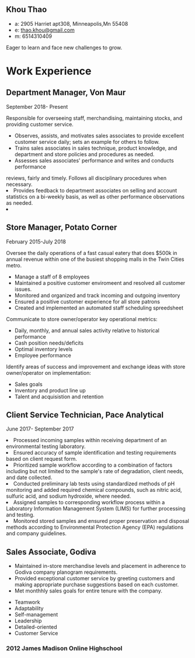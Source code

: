 <!DOCTYPE HTML>
  <html>
    <head>
      <h2>Khou Thao</h2>
    </head>
    <body id="top">
      <div class="mainDetails">
             <ul>
              <li> a: 2905 Harriet apt308, Minneapolis,Mn 55408</li>
              <li> e: <a href="mailto:thao.khou@gmail.com" target="_blank">thao.khou@gmail.com</a></li>
              <li> m: 6514310409</li> 
           </ul>
      </div>                                                              
        <div class=personalSection>
            <p>Eager to learn and face new challenges to grow.</p>                                         </div>           
           <div>
        <h1>Work Experience</h1>
          </div>  
       <div class=jobExperience>
          <h2>Department Manager, Von Maur</h2>
         <p>September 2018- Present</p>
         <p>Responsible for overseeing staff, merchandising, maintaining stocks, and providing customer service.</p>
            <ul>
              <li>Observes, assists, and motivates sales associates to provide excellent customer service daily; sets an example for others to follow. </li>
              <li>Trains sales associates in sales technique, product knowledge, and department and store policies and procedures as needed. </li>
             <li>Assesses sales associates' performance and writes and conducts performance</li>
                                                                          </ul>
reviews, fairly and timely. Follows all disciplinary procedures when necessary. </li>
            <li>Provides feedback to department associates on selling and account statistics on a bi-weekly basis, as well as other performance observations as needed. </li>
            <li>
     <h2>Store Manager, Potato Corner</h2>
           <p>February 2015-July 2018</p>
           <p>Oversee the daily operations of a fast casual eatery that does $500k in annual revenue within one of the busiest shopping malls in the Twin Cities metro.
             <ul>
               <li>Manage a staff of 8 employees</li>
               <li>Maintained a positive customer enviromeent and resolved all customer issues.</li>
               <li>Monitored and organized and track incoming and outgoing inventory</li>
               <li>Ensured a positive customer experience for all store patrons</li>
               <li>Created and implemented an automated staff scheduling spreedsheet</li>
           </ul>
           <p>Communicate to store owner/operator key operational metrics:</p>
           <ul>
             <li>Daily, monthly, and annual sales activity relative to historical performance</li>
             <li>Cash position needs/deficits</li>
             <li>Optimal inventory levels</li>
             <li>Employee performance</li>
           </ul>
           <p>Identify areas of success and improvement and exchange ideas with store owner/operator on implementation:</p>
           <ul>
             <li>Sales goals</li>
             <li>Inventory and product line up</li>
             <li>Talent and acquisistion and retention</li>
           </ul>
        <h2>Client Service Technician, Pace Analytical</h2>
           <p>June 2017- September 2017</p>
           <li>Processed incoming samples within receiving department of an environmental testing laboratory.</li>
           <li>Ensured accuracy of sample identification and testing requirements based on client request form.</li>
           <li>Prioritized sample workflow according to a combination of factors including but not limited to the sample's rate of degradation, client needs, and date collected.</li>
           <li>Conducted preliminary lab tests using standardized methods of pH monitoring and added required chemical compounds, such as nitric acid, sulfuric acid, and sodium hydroxide, where needed.</li>
           <li>Assigned samples to corresponding workflow process within a Laboratory Information Management System (LIMS) for further processing and testing.
</li>
           <li>Monitored stored samples and ensured proper preservation and disposal methods according to Environmental Protection Agency (EPA) regulations and company guidelines.</li>
           </ul>
         <h2>Sales Associate, Godiva</h2>
          <ul>
            <li>Maintained in-store merchandise levels and placement in adherence to Godiva company planogram requirements.</li>
            <li>Provided exceptional customer service by greeting customers and making appropriate purchase suggestions based on each customer.</li>
            <li>Met monthhly sales goals for entire tenure with the company.</li>
        </ul>
        </div>
      <div>
        <ul class="keyskills">
          <li>Teamwork</li>
          <li>Adaptability</li>
          <li>Self-management</li>
          <li>Leadership</li>
          <li>Detailed-oriented</li>
          <li>Customer Service</li>
        </ul>
      </div>
      <div>
          <h3>2012 James Madison Online Highschool</h3>
       </div>
     </body>
  </html>
